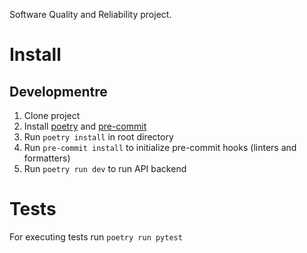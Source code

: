 Software Quality and Reliability project.

# Install

## Developmentre

1. Clone project
2. Install [poetry](https://python-poetry.org/docs/#installation) and [pre-commit](https://pre-commit.com/#install)
3. Run `poetry install` in root directory
4. Run `pre-commit install` to initialize pre-commit hooks (linters and formatters)
5. Run `poetry run dev` to run API backend

# Tests

For executing tests run `poetry run pytest`
